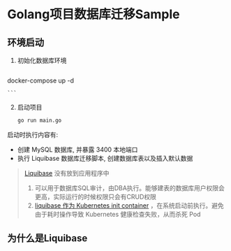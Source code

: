 # Golang项目数据库迁移Sample

## 环境启动

1. 初始化数据库环境

    ```bash
docker-compose up -d

    ```

2. 启动项目

    ```bash
    go run main.go
    ```

启动时执行内容有:

* 创建 MySQL 数据库, 并暴露 3400 本地端口
* 执行 Liquibase 数据库迁移脚本, 创建数据库表以及插入默认数据

> [Liquibase](https://www.liquibase.com) 没有放到应用程序中
>
> 1. 可以用于数据库SQL审计，由DBA执行。能够建表的数据库用户权限会更高，实际运行的时候权限只会有CRUD权限
> 2. [liquibase 作为 Kubernetes init container](https://www.liquibase.com/blog/using-liquibase-in-kubernetes)
     ，在系统启动前执行。避免由于耗时操作导致 Kubernetes 健康检查失败，从而杀死 Pod

## 为什么是Liquibase

